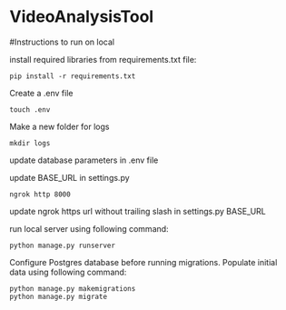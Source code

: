 # VideoAnalysisTool

#Instructions to run on local

install required libraries from requirements.txt file:

`pip install -r requirements.txt`


Create a .env file
```
touch .env
```


Make a new folder for logs
```
mkdir logs
```


update database parameters in .env file


update BASE_URL in settings.py
```
ngrok http 8000
```
update ngrok https url without trailing slash in settings.py BASE_URL


run local server using following command:
```
python manage.py runserver
```

Configure Postgres database before running migrations. Populate initial data using following command:
```
python manage.py makemigrations 
python manage.py migrate
```

